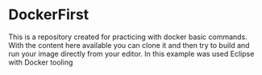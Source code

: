 # DockerFirst

This is a repository created for practicing with docker basic commands. With the content here available you can clone it and then try to build and run your image directly from your editor. In this example was used Eclipse with Docker tooling
